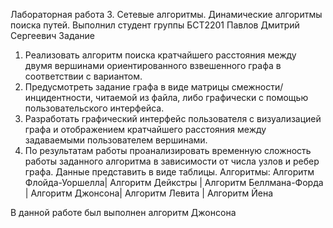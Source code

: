 Лабораторная работа 3.
Сетевые алгоритмы. Динамические алгоритмы поиска путей.
Выполнил студент группы БСТ2201 Павлов Дмитрий Сергеевич 
Задание
1. Реализовать алгоритм поиска кратчайшего расстояния между двумя вершинами ориентированного взвешенного графа в соответствии с вариантом.
2. Предусмотреть задание графа в виде матрицы смежности/инцидентности, читаемой из файла, либо графически с помощью пользовательского интерфейса.
3. Разработать графический интерфейс пользователя с визуализацией графа и отображением кратчайшего расстояния между задаваемыми пользователем вершинами.
4. По результатам работы проанализировать временную сложность работы заданного алгоритма в зависимости от числа узлов и ребер графа. Данные представить в виде таблицы.
Алгоритмы:
Алгоритм Флойда-Уоршелла| Алгоритм Дейкстры | Алгоритм Беллмана-Форда | Алгоритм Джонсона| Алгоритм Левита | Алгоритм Йена

В данной работе был выполнен алгоритм Джонсона
